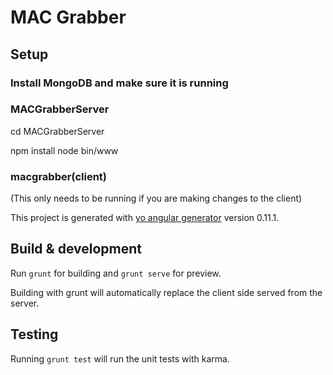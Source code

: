 # MAC Grabber

## Setup

### Install MongoDB and make sure it is running

### MACGrabberServer

cd MACGrabberServer

npm install
node bin/www

### macgrabber(client)
(This only needs to be running if you are making changes to the client)

This project is generated with [yo angular generator](https://github.com/yeoman/generator-angular)
version 0.11.1.

## Build & development

Run `grunt` for building and `grunt serve` for preview.

Building with grunt will automatically replace the client side served from the server.

## Testing

Running `grunt test` will run the unit tests with karma.
